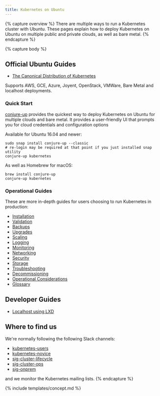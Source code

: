 ```yaml
---
title: Kubernetes on Ubuntu
---
```


{% capture overview %}
There are multiple ways to run a Kubernetes cluster with Ubuntu. These pages explain how to deploy Kubernetes on Ubuntu on multiple public and private clouds, as well as bare metal.
{% endcapture %}

{% capture body %}
## Official Ubuntu Guides

- [The Canonical Distribution of Kubernetes](https://www.ubuntu.com/cloud/kubernetes)

Supports AWS, GCE, Azure, Joyent, OpenStack, VMWare, Bare Metal and localhost deployments.

### Quick Start

[conjure-up](http://conjure-up.io/) provides the quickest way to deploy Kubernetes on Ubuntu for multiple clouds and bare metal. It provides a user-friendly UI that prompts you for cloud credentials and configuration options

Available for Ubuntu 16.04 and newer:

```
sudo snap install conjure-up --classic
# re-login may be required at that point if you just installed snap utility
conjure-up kubernetes
```

As well as Homebrew for macOS:

```
brew install conjure-up
conjure-up kubernetes
```

### Operational Guides

These are more in-depth guides for users choosing to run Kubernetes in production:

  - [Installation](/docs/getting-started-guides/ubuntu/installation/)
  - [Validation](/docs/getting-started-guides/ubuntu/validation/)
  - [Backups](/docs/getting-started-guides/ubuntu/backups/)
  - [Upgrades](/docs/getting-started-guides/ubuntu/upgrades/)
  - [Scaling](/docs/getting-started-guides/ubuntu/scaling/)
  - [Logging](/docs/getting-started-guides/ubuntu/logging/)
  - [Monitoring](/docs/getting-started-guides/ubuntu/monitoring/)
  - [Networking](/docs/getting-started-guides/ubuntu/networking/)
  - [Security](/docs/getting-started-guides/ubuntu/security/)
  - [Storage](/docs/getting-started-guides/ubuntu/storage/)
  - [Troubleshooting](/docs/getting-started-guides/ubuntu/troubleshooting/)
  - [Decommissioning](/docs/getting-started-guides/ubuntu/decommissioning/)
  - [Operational Considerations](/docs/getting-started-guides/ubuntu/operational-considerations/)
  - [Glossary](/docs/getting-started-guides/ubuntu/glossary/)

## Developer Guides

  - [Localhost using LXD](/docs/getting-started-guides/ubuntu/local/)

## Where to find us

We're normally following the following Slack channels:

- [kubernetes-users](https://kubernetes.slack.com/messages/kubernetes-users/)
- [kubernetes-novice](https://kubernetes.slack.com/messages/kubernetes-novice/)
- [sig-cluster-lifecycle](https://kubernetes.slack.com/messages/sig-cluster-lifecycle/)
- [sig-cluster-ops](https://kubernetes.slack.com/messages/sig-cluster-ops/)
- [sig-onprem](https://kubernetes.slack.com/messages/sig-onprem/)

and we monitor the Kubernetes mailing lists.
{% endcapture %}

{% include templates/concept.md %}
